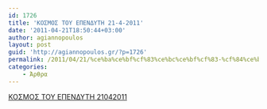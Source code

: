 ```yaml
---
id: 1726
title: 'ΚΟΣΜΟΣ ΤΟΥ ΕΠΕΝΔΥΤΗ 21-4-2011'
date: '2011-04-21T18:50:44+03:00'
author: agiannopoulos
layout: post
guid: 'http://agiannopoulos.gr/?p=1726'
permalink: /2011/04/21/%ce%ba%ce%bf%cf%83%ce%bc%ce%bf%cf%83-%cf%84%ce%bf%cf%85-%ce%b5%cf%80%ce%b5%ce%bd%ce%b4%cf%85%cf%84%ce%b7-21-4-2011/
categories:
    - Άρθρα
---
```


[ΚΟΣΜΟΣ ΤΟΥ ΕΠΕΝΔΥΤΗ 21042011](http://localhost:8000/wp-content/uploads/2012/04/cebacebfcf83cebccebfcf83-cf84cebfcf85-ceb5cf80ceb5cebdceb4cf85cf84ceb7-21042011.pdf)